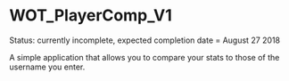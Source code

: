# WOT_PlayerComp_V1

Status: currently incomplete, expected completion date = August 27 2018

A simple application that allows you to compare your stats to those of the username you enter.
